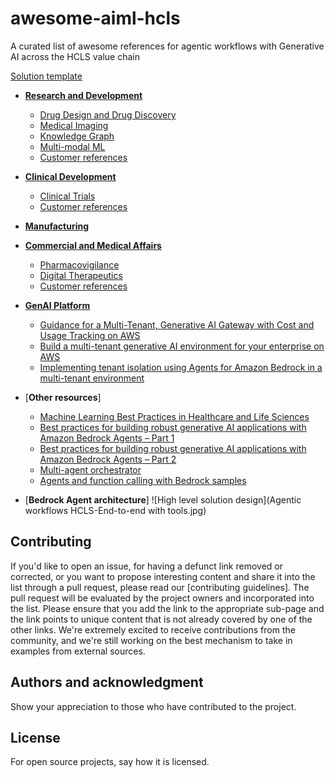 # awesome-aiml-hcls

A curated list of awesome references for agentic workflows with Generative AI across the HCLS value chain

[Solution template](https://github.com/aws-samples/amazon-bedrock-agents-cancer-biomarker-discovery)

* [**Research and Development**](./Research_and_Development.md)  
  - [Drug Design and Drug Discovery](./Research_and_Development.md#drug-discoverydrug-design)
  - [Medical Imaging](./Research_and_Development.md#medical-imaging)
  - [Knowledge Graph ](./Research_and_Development.md#knowledge-graph) 
  - [Multi-modal ML](./Research_and_Development.md#multi-modal-ml)
  - [Customer references](./Research_and_Development.md#customer-references)

* [**Clinical Development**](Clinical_Development.md) 
  - [Clinical Trials](./Clinical_Development.md#clinical-trials)
  - [Customer references](./Clinical_Development.md#customer-references)

* [**Manufacturing**](manufacturing.md)   

* [**Commercial and Medical Affairs**](Commercial_and_Medical_Affairs.md) 
  - [Pharmacovigilance](./Commercial_and_Medical_Affairs.md#pharmacovigilance)
  - [Digital Therapeutics](./Commercial_and_Medical_Affairs.md#digital-therapeutics)
  - [Customer references](./Commercial_and_Medical_Affairs.md#customer-references)

* [**GenAI Platform**](ML_platform.md)
  - [Guidance for a Multi-Tenant, Generative AI Gateway with Cost and Usage Tracking on AWS](https://aws.amazon.com/solutions/guidance/multi-tenant-generative-ai-gateway-with-cost-and-usage-tracking-on-aws/)
  - [Build a multi-tenant generative AI environment for your enterprise on AWS](https://aws.amazon.com/blogs/machine-learning/build-a-multi-tenant-generative-ai-environment-for-your-enterprise-on-aws/)
  - [Implementing tenant isolation using Agents for Amazon Bedrock in a multi-tenant environment](https://aws.amazon.com/blogs/machine-learning/implementing-tenant-isolation-using-agents-for-amazon-bedrock-in-a-multi-tenant-environment/)

* [**Other resources**]
  - [Machine Learning Best Practices in Healthcare and Life Sciences](https://docs.aws.amazon.com/whitepapers/latest/ml-best-practices-healthcare-life-sciences/ml-best-practices-healthcare-life-sciences.html)
  - [Best practices for building robust generative AI applications with Amazon Bedrock Agents – Part 1](https://aws.amazon.com/blogs/machine-learning/best-practices-for-building-robust-generative-ai-applications-with-amazon-bedrock-agents-part-1/)
  - [Best practices for building robust generative AI applications with Amazon Bedrock Agents – Part 2](https://aws.amazon.com/blogs/machine-learning/best-practices-for-building-robust-generative-ai-applications-with-amazon-bedrock-agents-part-2/)
  - [Multi-agent orchestrator](https://awslabs.github.io/multi-agent-orchestrator/general/how-it-works/)
  - [Agents and function calling with Bedrock samples](https://github.com/aws-samples/amazon-bedrock-samples/tree/main/agents-and-function-calling)
 
 * [**Bedrock Agent architecture**]
   ![High level solution design](Agentic workflows HCLS-End-to-end with tools.jpg)


## Contributing
If you'd like to open an issue, for having a defunct link removed or corrected, or you want to propose interesting content and share it into the list through a pull request, please read our [contributing guidelines]. The pull request will be evaluated by the project owners and incorporated into the list. Please ensure that you add the link to the appropriate sub-page and the link points to unique content that is not already covered by one of the other links. We're extremely excited to receive contributions from the community, and we're still working on the best mechanism to take in examples from external sources.

## Authors and acknowledgment
Show your appreciation to those who have contributed to the project.

## License
For open source projects, say how it is licensed.


